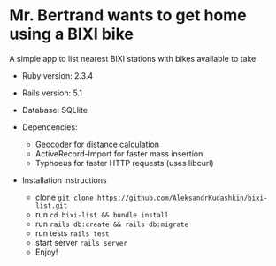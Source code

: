 # Mr. Bertrand wants to get home using a BIXI bike

A simple app to list nearest BIXI stations with bikes available to take

* Ruby version: 2.3.4

* Rails version: 5.1

* Database: SQLlite

* Dependencies:
  - Geocoder for distance calculation
  - ActiveRecord-Import for faster mass insertion
  - Typhoeus for faster HTTP requests (uses libcurl)

  
* Installation instructions

  - clone `git clone https://github.com/AleksandrKudashkin/bixi-list.git`
  - run `cd bixi-list && bundle install`
  - run `rails db:create && rails db:migrate`
  - run tests `rails test`
  - start server `rails server`
  - Enjoy!
